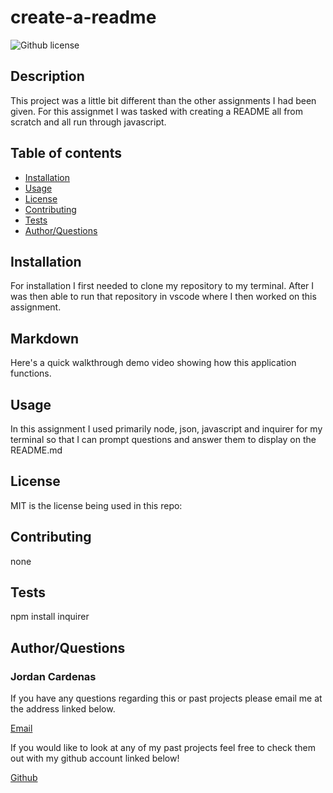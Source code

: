 # create-a-readme
![Github license](http://img.shields.io/badge/license-MIT-blue.svg)

## Description

This project was a little bit different than the other assignments I had been given. For this assignmet I was tasked with creating a README all from scratch and all run through javascript.

## Table of contents

* [Installation](#install)
* [Usage](#usage)
* [License](#license)
* [Contributing](#contributors)
* [Tests](#test)
* [Author/Questions](#author)

## Installation

For installation I first needed to clone my repository to my terminal. After I was then able to run that repository in vscode where I then worked on this assignment.

## Markdown

Here's a quick walkthrough demo video showing how this application functions. 



## Usage

In this assignment I used primarily node, json, javascript and inquirer for my terminal so that I can prompt questions and answer them to display on the README.md

## License

MIT is the license being used in this repo:


## Contributing

none

## Tests

npm install inquirer

## Author/Questions

### Jordan Cardenas

If you have any questions regarding this or past projects please email me at the address linked below.

[Email](https://jordanbc408@gmail.com)

If you would like to look at any of my past projects feel free to check them out with my github account linked below!

[Github](https://github.com/408broncos)

